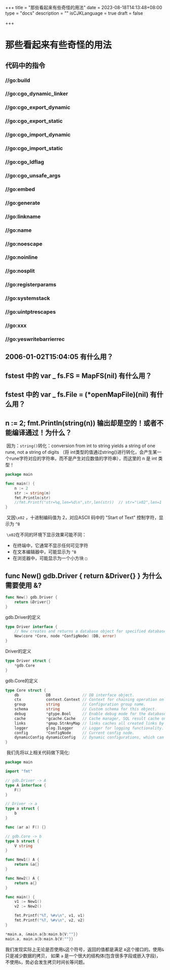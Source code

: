 +++
title = "那些看起来有些奇怪的用法"
date = 2023-08-18T14:13:48+08:00
type = "docs"
description = ""
isCJKLanguage = true
draft = false

+++

# 那些看起来有些奇怪的用法



## 代码中的指令



### //go:build



### //go:cgo_dynamic_linker



### //go:cgo_export_dynamic



### //go:cgo_export_static



### //go:cgo_import_dynamic



### //go:cgo_import_static



### //go:cgo_ldflag



### //go:cgo_unsafe_args





### //go:embed



### //go:generate



### //go:linkname



### //go:name



### //go:noescape





### //go:noinline



### //go:nosplit



### //go:registerparams



### //go:systemstack



### //go:uintptrescapes



### //go:xxx



### //go:yeswritebarrierrec



## 2006-01-02T15:04:05 有什么用？





## fstest 中的 var _ fs.FS = MapFS(nil) 有什么用？

## fstest 中的 var _ fs.File = (*openMapFile)(nil) 有什么用？



## n := 2; fmt.Println(string(n)) 输出却是空的！或者不能编译通过！为什么？

​	因为：`string()`转化：conversion from int to string yields a string of one rune, not a string of digits （将 int类型的值通过string()进行转化，会产生某一个rune字符对应的字符串，而不是产生对应数值的字符串），而这里的 n 是 int 类型！

```go
package main

func main() {
    n := 2
    str := string(n)
    fmt.Println(str)
    //fmt.Printf("str=%q,len=%d\n",str,len(str))  // str="\x02",len=1
}
```

​	又因`\x02` ，十进制编码值为 2，对应ASCII 码中的 "Start of Text" 控制字符，显示为 `^B` 

​	`\x02`在不同的环境下显示效果可能不同：

- 在终端中，它通常不显示任何可见字符 
- 在文本编辑器中，可能显示为 `^B` 
- 在浏览器中，可能显示为一个小方块 `□` 



## func New() gdb.Driver {   return &Driver{} } 为什么需要使用 &?

```go
func New() gdb.Driver {
    return &Driver{}
}
```

gdb.Driver的定义

```go
type Driver interface {
	// New creates and returns a database object for specified database server.
	New(core *Core, node *ConfigNode) (DB, error)
}
```

Driver的定义

```go
type Driver struct {
	*gdb.Core
}
```

gdb.Core的定义

```go
type Core struct {
	db            DB              // DB interface object.
	ctx           context.Context // Context for chaining operation only. Do not set a default value in Core initialization.
	group         string          // Configuration group name.
	schema        string          // Custom schema for this object.
	debug         *gtype.Bool     // Enable debug mode for the database, which can be changed in runtime.
	cache         *gcache.Cache   // Cache manager, SQL result cache only.
	links         *gmap.StrAnyMap // links caches all created links by node.
	logger        glog.ILogger    // Logger for logging functionality.
	config        *ConfigNode     // Current config node.
	dynamicConfig dynamicConfig   // Dynamic configurations, which can be changed in runtime.
}
```



​	我们先将以上相关代码做下简化:

```go
package main

import "fmt"

// gdb.Driver -> A
type A interface {
	F()
}

// Driver -> a
type a struct {
	b
}

func (ar a) F() {}

// gdb.Core -> b
type b struct {
	V string
}

func New1() A {
	return &a{}
}

func New2() A {
	return a{}
}

func main() {
	v1 := New1()
	v2 := New2()

	fmt.Printf("%T, %#v\n", v1, v1)
	fmt.Printf("%T, %#v\n", v2, v2)
}

*main.a, &main.a{b:main.b{V:""}}
main.a, main.a{b:main.b{V:""}}
```

​	我们发现实际上无论是否使用`&`这个符号，返回的值都是满足 `A`这个接口的。使用`&`只是减少数据的拷贝， 如果 `a` 是一个很大的结构体(包含很多字段或嵌入字段)，不使用`&`，势必会发生拷贝时间长等问题。

